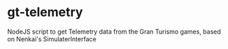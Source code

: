 # gt-telemetry
NodeJS script to get Telemetry data from the Gran Turismo games, based on Nenkai's SimulaterInterface

